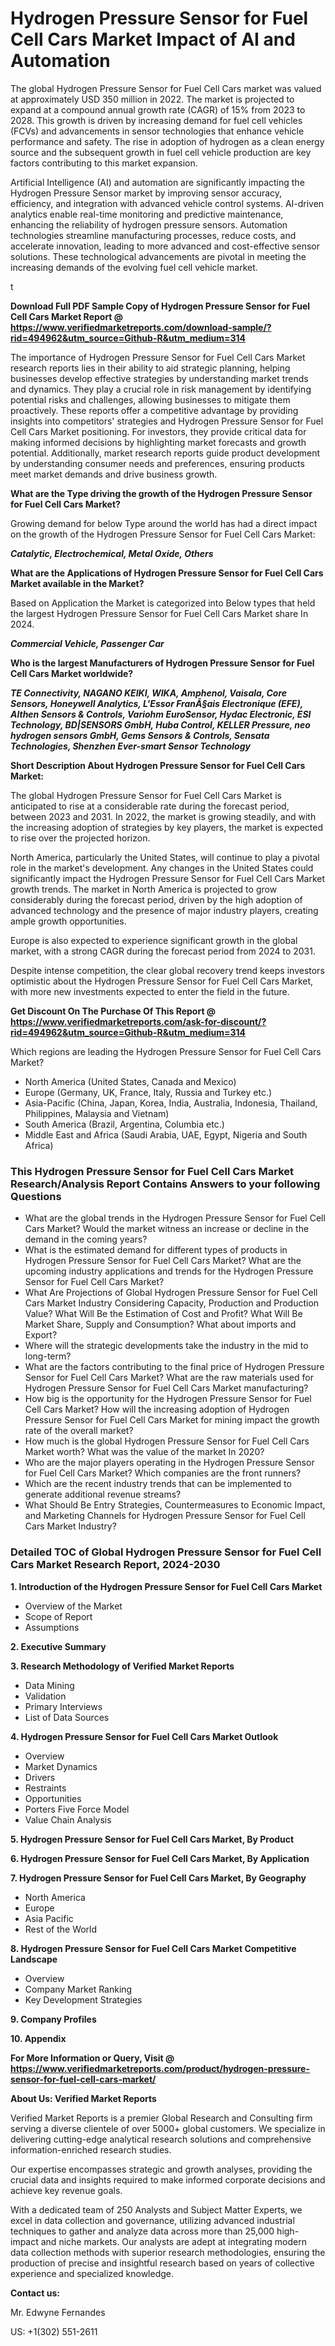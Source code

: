 <meta name="title" content="Global  Hydrogen Pressure Sensor for Fuel Cell Cars Market Impact of AI and Automation"><meta name="description" content="  The global Hydrogen Pressure Sensor for Fuel Cell Cars market was valued at approximately USD 350 million in 2022. The market is projected to expand at a compound an"><meta name="title" content=" Hydrogen Pressure Sensor for Fuel Cell Cars Market Size, Share, Scope, Trends, Growth, Opportunities, Analysis, Forecast"> <h1>Hydrogen Pressure Sensor for Fuel Cell Cars Market Impact of AI and Automation</h1> <p>The global Hydrogen Pressure Sensor for Fuel Cell Cars market was valued at approximately USD 350 million in 2022. The market is projected to expand at a compound annual growth rate (CAGR) of 15% from 2023 to 2028. This growth is driven by increasing demand for fuel cell vehicles (FCVs) and advancements in sensor technologies that enhance vehicle performance and safety. The rise in adoption of hydrogen as a clean energy source and the subsequent growth in fuel cell vehicle production are key factors contributing to this market expansion.</p> <p>Artificial Intelligence (AI) and automation are significantly impacting the Hydrogen Pressure Sensor market by improving sensor accuracy, efficiency, and integration with advanced vehicle control systems. AI-driven analytics enable real-time monitoring and predictive maintenance, enhancing the reliability of hydrogen pressure sensors. Automation technologies streamline manufacturing processes, reduce costs, and accelerate innovation, leading to more advanced and cost-effective sensor solutions. These technological advancements are pivotal in meeting the increasing demands of the evolving fuel cell vehicle market.</p> t</p><p id="" class=""><strong>Download Full PDF Sample Copy of Hydrogen Pressure Sensor for Fuel Cell Cars Market Report @ <a href="https://www.verifiedmarketreports.com/download-sample/?rid=494962&utm_source=Github-R&utm_medium=314" target="_blank">https://www.verifiedmarketreports.com/download-sample/?rid=494962&utm_source=Github-R&utm_medium=314</a></strong></p><p>The importance of&nbsp;Hydrogen Pressure Sensor for Fuel Cell Cars Market research reports lies in their ability to aid strategic planning, helping businesses develop effective strategies by understanding market trends and dynamics. They play a crucial role in risk management by identifying potential risks and challenges, allowing businesses to mitigate them proactively. These reports offer a competitive advantage by providing insights into competitors' strategies and Hydrogen Pressure Sensor for Fuel Cell Cars Market positioning. For investors, they provide critical data for making informed decisions by highlighting market forecasts and growth potential. Additionally, market research reports guide product development by understanding consumer needs and preferences, ensuring products meet market demands and drive business growth.</p><p><strong>What are the&nbsp;Type driving the growth of the Hydrogen Pressure Sensor for Fuel Cell Cars Market?</strong></p><p id="" class="">Growing demand for below Type around the world has had a direct impact on the growth of the Hydrogen Pressure Sensor for Fuel Cell Cars Market:</p><em><strong>Catalytic, Electrochemical, Metal Oxide, Others</strong></em></p><strong>What are the&nbsp;Applications&nbsp;of Hydrogen Pressure Sensor for Fuel Cell Cars Market available in the Market?</strong></p><p id="" class="">Based on Application the Market is categorized into Below types that held the largest Hydrogen Pressure Sensor for Fuel Cell Cars Market share In 2024.</p><em><strong>Commercial Vehicle, Passenger Car</strong></em></p><strong>Who is the largest Manufacturers of Hydrogen Pressure Sensor for Fuel Cell Cars Market worldwide?</strong></p><p><em><strong>TE Connectivity, NAGANO KEIKI, WIKA, Amphenol, Vaisala, Core Sensors, Honeywell Analytics, L'Essor FranÃ§ais Electronique (EFE), Althen Sensors & Controls, Variohm EuroSensor, Hydac Electronic, ESI Technology, BD|SENSORS GmbH, Huba Control, KELLER Pressure, neo hydrogen sensors GmbH, Gems Sensors & Controls, Sensata Technologies, Shenzhen Ever-smart Sensor Technology</strong></em></p><p id="" class=""><strong>Short Description About Hydrogen Pressure Sensor for Fuel Cell Cars Market:</strong></p><p>The global Hydrogen Pressure Sensor for Fuel Cell Cars Market is anticipated to rise at a considerable rate during the forecast period, between 2023 and 2031. In 2022, the market is growing steadily, and with the increasing adoption of strategies by key players, the market is expected to rise over the projected horizon.</p><p>North America, particularly the United States, will continue to play a pivotal role in the market's development. Any changes in the United States could significantly impact the Hydrogen Pressure Sensor for Fuel Cell Cars Market growth trends. The market in North America is projected to grow considerably during the forecast period, driven by the high adoption of advanced technology and the presence of major industry players, creating ample growth opportunities.</p><p>Europe is also expected to experience significant growth in the global market, with a strong CAGR during the forecast period from 2024 to 2031.</p><p>Despite intense competition, the clear global recovery trend keeps investors optimistic about the Hydrogen Pressure Sensor for Fuel Cell Cars Market, with more new investments expected to enter the field in the future.</p><p id="" class=""><strong>Get Discount On The Purchase Of This Report @ <a href="https://www.verifiedmarketreports.com/ask-for-discount/?rid=494962&utm_source=Github-R&utm_medium=314" target="_blank">https://www.verifiedmarketreports.com/ask-for-discount/?rid=494962&utm_source=Github-R&utm_medium=314</a></strong></p>Which regions are leading the Hydrogen Pressure Sensor for Fuel Cell Cars Market?</p><ul><li>North America (United States, Canada and Mexico)</li><li>Europe (Germany, UK, France, Italy, Russia and Turkey etc.)</li><li>Asia-Pacific (China, Japan, Korea, India, Australia, Indonesia, Thailand, Philippines, Malaysia and Vietnam)</li><li>South America (Brazil, Argentina, Columbia etc.)</li><li>Middle East and Africa (Saudi Arabia, UAE, Egypt, Nigeria and South Africa)</li></ul><h3 id="" class="">This Hydrogen Pressure Sensor for Fuel Cell Cars Market Research/Analysis Report Contains Answers to your following Questions</h3><ul><li>What are the global trends in the Hydrogen Pressure Sensor for Fuel Cell Cars Market? Would the market witness an increase or decline in the demand in the coming years?</li><li>What is the estimated demand for different types of products in Hydrogen Pressure Sensor for Fuel Cell Cars Market? What are the upcoming industry applications and trends for the Hydrogen Pressure Sensor for Fuel Cell Cars Market?</li><li>What Are Projections of Global Hydrogen Pressure Sensor for Fuel Cell Cars Market Industry Considering Capacity, Production and Production Value? What Will Be the Estimation of Cost and Profit? What Will Be Market Share, Supply and Consumption? What about imports and Export?</li><li>Where will the strategic developments take the industry in the mid to long-term?</li><li>What are the factors contributing to the final price of Hydrogen Pressure Sensor for Fuel Cell Cars Market? What are the raw materials used for Hydrogen Pressure Sensor for Fuel Cell Cars Market manufacturing?</li><li>How big is the opportunity for the Hydrogen Pressure Sensor for Fuel Cell Cars Market? How will the increasing adoption of Hydrogen Pressure Sensor for Fuel Cell Cars Market for mining impact the growth rate of the overall market?</li><li>How much is the global Hydrogen Pressure Sensor for Fuel Cell Cars Market worth? What was the value of the market In 2020?</li><li>Who are the major players operating in the Hydrogen Pressure Sensor for Fuel Cell Cars Market? Which companies are the front runners?</li><li>Which are the recent industry trends that can be implemented to generate additional revenue streams?</li><li>What Should Be Entry Strategies, Countermeasures to Economic Impact, and Marketing Channels for Hydrogen Pressure Sensor for Fuel Cell Cars Market Industry?</li></ul><h3 id="" class="">Detailed TOC of Global Hydrogen Pressure Sensor for Fuel Cell Cars Market Research Report, 2024-2030</h3><p id="" class=""><strong>1. Introduction of the Hydrogen Pressure Sensor for Fuel Cell Cars Market</strong></p><ul><li>Overview of the Market</li><li>Scope of Report</li><li>Assumptions</li></ul><p id="" class=""><strong>2. Executive Summary</strong></p><p id="" class=""><strong>3. Research Methodology of Verified Market Reports</strong></p><ul><li>Data Mining</li><li>Validation</li><li>Primary Interviews</li><li>List of Data Sources</li></ul><p id="" class=""><strong>4. Hydrogen Pressure Sensor for Fuel Cell Cars Market Outlook</strong></p><ul><li>Overview</li><li>Market Dynamics</li><li>Drivers</li><li>Restraints</li><li>Opportunities</li><li>Porters Five Force Model</li><li>Value Chain Analysis</li></ul><p id="" class=""><strong>5. Hydrogen Pressure Sensor for Fuel Cell Cars Market, By Product</strong></p><p id="" class=""><strong>6. Hydrogen Pressure Sensor for Fuel Cell Cars Market, By Application</strong></p><p id="" class=""><strong>7. Hydrogen Pressure Sensor for Fuel Cell Cars Market, By Geography</strong></p><ul><li>North America</li><li>Europe</li><li>Asia Pacific</li><li>Rest of the World</li></ul><p id="" class=""><strong>8. Hydrogen Pressure Sensor for Fuel Cell Cars Market Competitive Landscape</strong></p><ul><li>Overview</li><li>Company Market Ranking</li><li>Key Development Strategies</li></ul><p id="" class=""><strong>9. Company Profiles</strong></p><p id="" class=""><strong>10. Appendix</strong></p><p id="" class=""><strong>For More Information or Query, Visit @ <a href="https://www.verifiedmarketreports.com/product/hydrogen-pressure-sensor-for-fuel-cell-cars-market/" target="_blank">https://www.verifiedmarketreports.com/product/hydrogen-pressure-sensor-for-fuel-cell-cars-market/</a></strong></p><p id="" class=""><strong>About Us: Verified Market Reports</strong></p><p id="" class="">Verified Market Reports is a premier Global Research and Consulting firm serving a diverse clientele of over 5000+ global customers. We specialize in delivering cutting-edge analytical research solutions and comprehensive information-enriched research studies.</p><p id="" class="">Our expertise encompasses strategic and growth analyses, providing the crucial data and insights required to make informed corporate decisions and achieve key revenue goals.</p><p id="" class="">With a dedicated team of 250 Analysts and Subject Matter Experts, we excel in data collection and governance, utilizing advanced industrial techniques to gather and analyze data across more than 25,000 high-impact and niche markets. Our analysts are adept at integrating modern data collection methods with superior research methodologies, ensuring the production of precise and insightful research based on years of collective experience and specialized knowledge.</p><p id="" class=""><strong>Contact us:</strong></p><p id="" class="">Mr. Edwyne Fernandes</p><p id="" class="">US: +1(302) 551-2611</p>